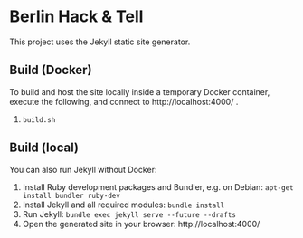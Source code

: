 # Berlin Hack & Tell

This project uses the Jekyll static site generator.

## Build (Docker)

To build and host the site locally inside a temporary Docker container, execute the following, and connect to http://localhost:4000/ .

1. `build.sh`

## Build (local)

You can also run Jekyll without Docker:

1. Install Ruby development packages and Bundler, e.g. on Debian:  `apt-get install bundler ruby-dev`
2. Install Jekyll and all required modules: `bundle install`
3. Run Jekyll: `bundle exec jekyll serve --future --drafts`
4. Open the generated site in your browser: http://localhost:4000/
